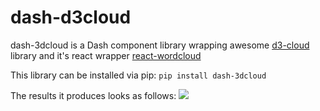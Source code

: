 # dash-d3cloud

dash-3dcloud is a Dash component library wrapping awesome [d3-cloud](https://www.jasondavies.com/wordcloud/) library and it's react wrapper [react-wordcloud](https://github.com/chrisrzhou/react-wordcloud)


This library can be installed via pip: `pip install dash-3dcloud`

The results it produces looks as follows:
![](https://raw.githubusercontent.com/trnkatomas/dash_d3cloud/master/img/usage.png)
